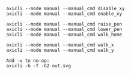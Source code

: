 
    axicli --mode manual --manual_cmd disable_xy
    axicli --mode manual --manual_cmd enable_xy

    axicli --mode manual --manual_cmd raise_pen
    axicli --mode manual --manual_cmd lower_pen
    axicli --mode manual --manual_cmd walk_home

    axicli --mode manual --manual_cmd walk_x
    axicli --mode manual --manual_cmd walk_y

    Add -v to no-op:
    axicli -b -T -G2 out.svg

